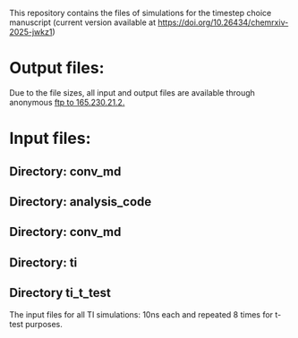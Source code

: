 This repository contains the files of simulations for the timestep choice manuscript (current version available at https://doi.org/10.26434/chemrxiv-2025-jwkz1)
# Output files: #
  Due to the file sizes, all input and output files are available through anonymous [ftp to 165.230.21.2.](ftp://165.230.21.2/)  

# Input files: #
## Directory: conv_md ##

## Directory: analysis_code ##

## Directory: conv_md ##

## Directory: ti ##

## Directory ti_t_test ## 
The input files for all TI simulations: 10ns each and repeated 8 times for t-test purposes.


